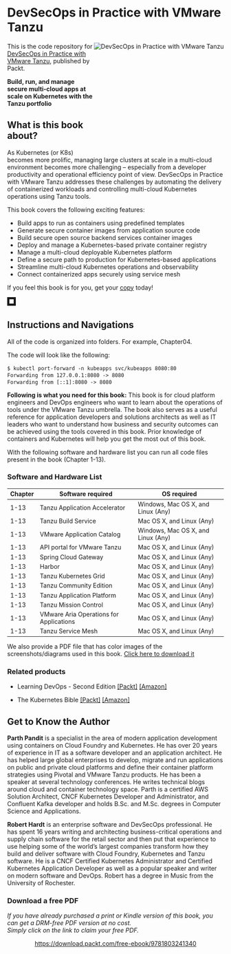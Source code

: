 # DevSecOps in Practice with VMware Tanzu

<a href="https://www.packtpub.com/product/devsecops-in-practice-with-vmware-tanzu/9781803241340"><img src="https://static.packt-cdn.com/products/9781803241340/cover/smaller" alt="DevSecOps in Practice with VMware Tanzu" height="256px" align="right"></a>

This is the code repository for [DevSecOps in Practice with VMware Tanzu](https://www.packtpub.com/product/devsecops-in-practice-with-vmware-tanzu/9781803241340), published by Packt.

**Build, run, and manage secure multi-cloud apps at scale on Kubernetes with the Tanzu portfolio**

## What is this book about?
As Kubernetes (or K8s) becomes more prolific, managing large clusters at scale in a multi-cloud environment becomes more challenging – especially from a developer productivity and operational efficiency point of view. DevSecOps in Practice with VMware Tanzu addresses these challenges by automating the delivery of containerized workloads and controlling multi-cloud Kubernetes operations using Tanzu tools. 

This book covers the following exciting features:
* Build apps to run as containers using predefined templates
* Generate secure container images from application source code
* Build secure open source backend services container images
* Deploy and manage a Kubernetes-based private container registry
* Manage a multi-cloud deployable Kubernetes platform
* Define a secure path to production for Kubernetes-based applications
* Streamline multi-cloud Kubernetes operations and observability
* Connect containerized apps securely using service mesh

If you feel this book is for you, get your [copy](https://www.amazon.com/dp/1803241349) today!

<a href="https://www.packtpub.com/?utm_source=github&utm_medium=banner&utm_campaign=GitHubBanner"><img src="https://raw.githubusercontent.com/PacktPublishing/GitHub/master/GitHub.png" 
alt="https://www.packtpub.com/" border="5" /></a>

## Instructions and Navigations
All of the code is organized into folders. For example, Chapter04.

The code will look like the following:
```
$ kubectl port-forward -n kubeapps svc/kubeapps 8080:80
Forwarding from 127.0.0.1:8080 -> 8080
Forwarding from [::1]:8080 -> 8080
```

**Following is what you need for this book:**
This book is for cloud platform engineers and DevOps engineers who want to learn about the operations of tools under the VMware Tanzu umbrella. The book also serves as a useful reference for application developers and solutions architects as well as IT leaders who want to understand how business and security outcomes can be achieved using the tools covered in this book. Prior knowledge of containers and Kubernetes will help you get the most out of this book.

With the following software and hardware list you can run all code files present in the book (Chapter 1-13).
### Software and Hardware List
| Chapter | Software required | OS required |
| -------- | ------------------------------------ | ----------------------------------- |
| 1-13 | Tanzu Application Accelerator | Windows, Mac OS X, and Linux (Any) |
| 1-13 | Tanzu Build Service | Mac OS X, and Linux (Any) |
| 1-13 | VMware Application Catalog | Windows, Mac OS X, and Linux (Any) |
| 1-13 | API portal for VMware Tanzu | Mac OS X, and Linux (Any) |
| 1-13 | Spring Cloud Gateway | Mac OS X, and Linux (Any) |
| 1-13 | Harbor | Mac OS X, and Linux (Any) |
| 1-13 | Tanzu Kubernetes Grid | Mac OS X, and Linux (Any) |
| 1-13 | Tanzu Community Edition | Mac OS X, and Linux (Any) |
| 1-13 | Tanzu Application Platform | Mac OS X, and Linux (Any) |
| 1-13 | Tanzu Mission Control | Mac OS X, and Linux (Any) |
| 1-13 | VMware Aria Operations for Applications | Mac OS X, and Linux (Any) |
| 1-13 | Tanzu Service Mesh | Mac OS X, and Linux (Any) |

We also provide a PDF file that has color images of the screenshots/diagrams used in this book. [Click here to download it]( https://static.packt-cdn.com/downloads/9781803241340_ColorImages.pdf)

### Related products
* Learning DevOps - Second Edition [[Packt]](https://www.packtpub.com/product/learning-devops-second-edition/9781801818964) [[Amazon]](https://www.amazon.com/dp/1803248319)

* The Kubernetes Bible [[Packt]](https://www.packtpub.com/product/the-kubernetes-bible/9781838827694) [[Amazon]](https://www.amazon.in//dp/1838827692)

## Get to Know the Author
**Parth Pandit**
is a specialist in the area of modern application development using containers on Cloud Foundry and Kubernetes. He has over 20 years of experience in IT as a software developer and an application architect. He has helped large global enterprises to develop, migrate and run applications on public and private cloud platforms and define their container platform strategies using Pivotal and VMware Tanzu products. He has been a speaker at several technology conferences. He writes technical blogs around cloud and container technology space. Parth is a certified AWS Solution Architect, CNCF Kubernetes Developer and Administrator, and Confluent Kafka developer and holds B.Sc. and M.Sc. degrees in Computer Science and Applications.

**Robert Hardt**
is an enterprise software and DevSecOps professional. He has spent 16 years writing and architecting business-critical operations and supply chain software for the retail sector and then put that experience to use helping some of the world’s largest companies transform how they build and deliver software with Cloud Foundry, Kubernetes and Tanzu software. He is a CNCF Certified Kubernetes Administrator and Certified Kubernetes Application Developer as well as a popular speaker and writer on modern software and DevOps. Robert has a degree in Music from the University of Rochester.

### Download a free PDF

 <i>If you have already purchased a print or Kindle version of this book, you can get a DRM-free PDF version at no cost.<br>Simply click on the link to claim your free PDF.</i>
<p align="center"> <a href="https://download.packt.com/free-ebook/9781803241340">https://download.packt.com/free-ebook/9781803241340 </a> </p>
